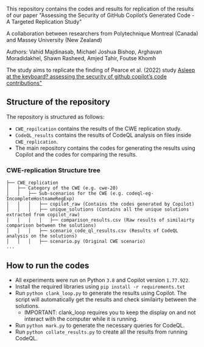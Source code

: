 This repository contains the codes and results for replication of the results of our paper "Assessing the Security of GitHub Copilot’s Generated Code - A Targeted Replication Study"

A collaboration between researchers from Polytechnique Montreal (Canada) and Massey University (New Zealand)

Authors: Vahid Majdinasab, Michael Joshua Bishop, Arghavan Moradidakhel, Shawn Rasheed, Amjed Tahir, Foutse Khomh

The study aims to replicate the finding of Pearce et al. (2022) study [Asleep at the keyboard? assessing the security of github copilot’s code contributions"](https://arxiv.org/abs/2108.09293)

## Structure of the repository
The repository is structured as follows:
- `CWE_repilcation` contains the results of the CWE replication study.
- `CodeQL_results` contains the results of CodeQL analysis on files inside `CWE_replication`.
- The main repository contains the codes for generating the results using Copilot and the codes for comparing the results.

### CWE-replication Structure tree
```
├── CWE_replication
│   ├── Category of the CWE (e.g. cwe-20)
│   │   ├── Sub-scenarios for the CWE (e.g. codeql-eg-IncompleteHostnameRegExp)
│   │   │   ├── copilot_raw (Contains the codes generated by Copilot)
│   │   │   ├── unique_solutions (Contains all the unique solutions extracted from copilot_raw)
│   │   │   │   ├── comparison_results.csv (Raw results of similairty comparison between the solutions)
│   │   │   ├── scenario_code_ql_results.csv (Results of CodeQL analysis on the solutions)
│   │   │   ├── scenario.py (Original CWE scenario)
...
```

## How to run the codes
- All experiments were run on Python `3.8` and Copilot version `1.77.922`.
- Install the required libraries using `pip install -r requirements.txt`
- Run `python clank_loop.py` to generate the results using Copilot. The script will automatically get the results and check similairty between the solutions.
    - IMPORTANT: clank_loop requires you to keep the display on and not interact with the computer while it is running.
- Run `python mark.py` to generate the necessary queries for CodeQL.
- Run `python collate_results.py` to create all the results from running CodeQL.
